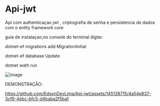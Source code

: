 # Api-jwt
Api com authenticaçao jwt , criptografia de senha e persistencia de dados com o entity framework core

guia de instalaçao,no console do terminal digite:

dotnet-ef migrations add MigrationInitial

dotnet-ef database Update

dotnet wath run

![image](https://github.com/EdsonDevLima/Api-jwt/assets/145128715/d60ce0d6-c47d-4e90-8537-e6bb918bf386)

  DEMONSTRAÇÃO:

https://github.com/EdsonDevLima/Api-jwt/assets/145128715/4a54e837-3cf6-4ebc-bfc5-d4baba2f5ba1

